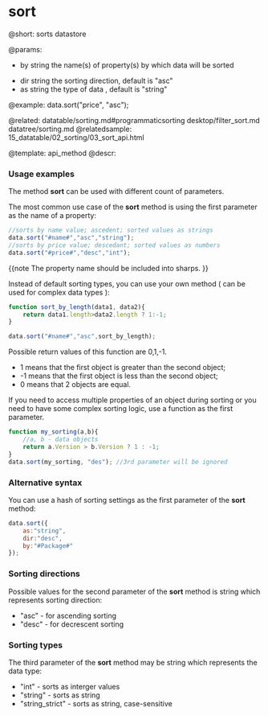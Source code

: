 sort
=============


@short:
	sorts datastore

@params:
- by		string		the name(s) of property(s) by which data will be sorted
* dir		string		the sorting direction, default is "asc"
* as		string		the type of data , default is "string"

@example:
data.sort("price", "asc");

@related:
	datatable/sorting.md#programmaticsorting
    desktop/filter_sort.md
    datatree/sorting.md
@relatedsample:
	15_datatable/02_sorting/03_sort_api.html
	
    
@template:	api_method
@descr:

### Usage examples

The method **sort** can be used with different count of parameters.

The most common use case of the **sort** method is using the first parameter as the name of a property:

~~~js
//sorts by name value; ascedent; sorted values as strings
data.sort("#name#","asc","string");
//sorts by price value; descedant; sorted values as numbers
data.sort("#price#","desc","int");
~~~

{{note The property name should be included into sharps. }}


Instead of default sorting types, you can use your own method ( can be used for complex data types ):


~~~js
function sort_by_length(data1, data2){
    return data1.length>data2.length ? 1:-1;
}

data.sort("#name#","asc",sort_by_length);
~~~

Possible return values of this function are 0,1,-1. 

- 1 means that the first object is greater than the second object;
- -1 means that the first object is less than the second object;
-  0 means that 2 objects are equal.


If you need to access multiple properties of an object during sorting
or you need to have some complex sorting logic, use a function as
the first parameter.

~~~js
function my_sorting(a,b){
    //a, b - data objects
    return a.Version > b.Version ? 1 : -1;
}
data.sort(my_sorting, "des"); //3rd parameter will be ignored
~~~

### Alternative syntax

You can use a hash of sorting settings as the first parameter of the **sort** method:
~~~js
data.sort({
    as:"string",
    dir:"desc",
    by:"#Package#"
});
~~~



### Sorting directions

Possible values for the second parameter of the **sort** method is string which represents sorting direction:

- "asc"  - for ascending sorting
- "desc" - for decrescent sorting

### Sorting types

The third parameter of the **sort** method may be string which represents the data type: 

- "int" - sorts as interger values
- "string" - sorts as string
- "string_strict" - sorts as string, case-sensitive

